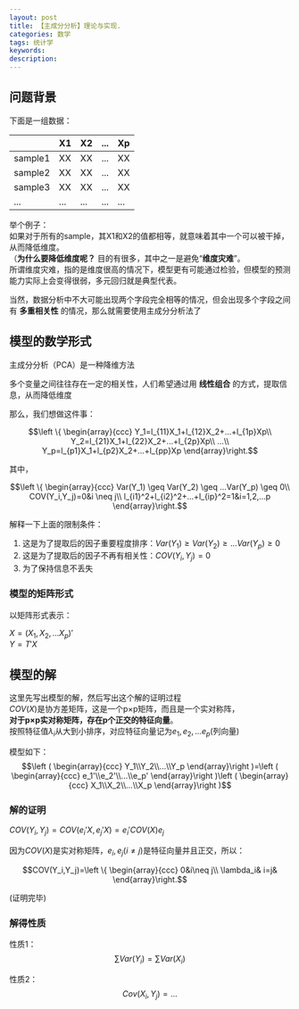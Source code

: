 ```yaml
---
layout: post
title: 【主成分分析】理论与实现.
categories: 数学
tags: 统计学
keywords:
description:
---
```






## 问题背景

下面是一组数据：  

||X1|X2|...|Xp|
|--|--|--|--|--|
|sample1|XX|XX|...|XX|
|sample2|XX|XX|...|XX|
|sample3|XX|XX|...|XX|
|...|...|...|...|...|

举个例子：  
如果对于所有的sample，其X1和X2的值都相等，就意味着其中一个可以被干掉，从而降低维度。  
（**为什么要降低维度呢？** 目的有很多，其中之一是避免“**维度灾难**”。  
所谓维度灾难，指的是维度很高的情况下，模型更有可能通过检验，但模型的预测能力实际上会变得很弱，多元回归就是典型代表。  

当然，数据分析中不大可能出现两个字段完全相等的情况，但会出现多个字段之间有 **多重相关性** 的情况，那么就需要使用主成分分析法了  

## 模型的数学形式
主成分分析（PCA）是一种降维方法  

多个变量之间往往存在一定的相关性，人们希望通过用 **线性组合** 的方式，提取信息，从而降低维度  

那么，我们想做这件事：  

$$\left \{ \begin{array}{ccc}
Y_1=l_{11}X_1+l_{12}X_2+...+l_{1p}Xp\\
Y_2=l_{21}X_1+l_{22}X_2+...+l_{2p}Xp\\
...\\
Y_p=l_{p1}X_1+l_{p2}X_2+...+l_{pp}Xp
\end{array}\right.$$  


其中，  

$$\left \{ \begin{array}{ccc}
Var(Y_1) \geq Var(Y_2) \geq ...Var(Y_p) \geq 0\\
COV(Y_i,Y_j)=0&i \neq j\\
l_{i1}^2+l_{i2}^2+...+l_{ip}^2=1&i=1,2,...p
\end{array}\right.$$  


解释一下上面的限制条件：  
1. 这是为了提取后的因子重要程度排序：$Var(Y_1) \geq Var(Y_2) \geq ...Var(Y_p) \geq 0$
2. 这是为了提取后的因子不再有相关性：$COV(Y_i,Y_j)=0$
3. 为了保持信息不丢失


### 模型的矩阵形式
以矩阵形式表示：  

$X=(X_1,X_2,...X_p)'$  
$Y=T'X$  

## 模型的解

这里先写出模型的解，然后写出这个解的证明过程  
$COV(X)$是协方差矩阵，这是一个p×p矩阵，而且是一个实对称阵，  
**对于p×p实对称矩阵，存在p个正交的特征向量**。  
按照特征值$\lambda_i$从大到小排序，对应特征向量记为$e_1,e_2,...e_p$(列向量)  

模型如下：  
$$\left ( \begin{array}{ccc}
Y_1\\Y_2\\...\\Y_p
\end{array}\right )=\left ( \begin{array}{ccc}
e_1'\\e_2'\\...\\e_p'
\end{array}\right )\left ( \begin{array}{ccc}
X_1\\X_2\\...\\X_p
\end{array}\right )$$  


### 解的证明

$COV(Y_i,Y_j)=COV(e_i'X,e_j'X)=e_i' COV(X) e_j$  

因为$COV(X)$是实对称矩阵，$e_i,e_j(i\neq j)$是特征向量并且正交，所以：

$$COV(Y_i,Y_j)=\left \{ \begin{array}{ccc}
0&i\neq j\\
\lambda_i& i=j&
\end{array}\right.$$  


(证明完毕)  

### 解得性质

性质1：  
$$\sum Var(Y_i)=\sum Var(X_i)$$  

性质2：  
$$Cov(X_i,Y_j)=...$$  
